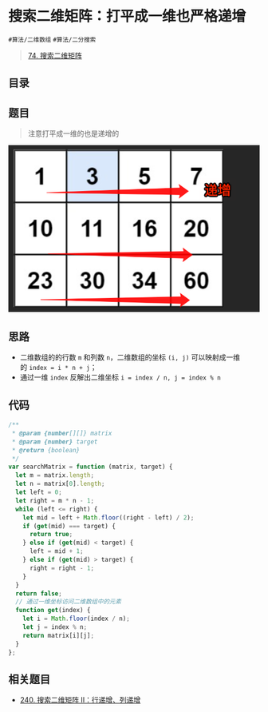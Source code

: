 
# 搜索二维矩阵：打平成一维也严格递增

`#算法/二维数组` `#算法/二分搜索` 

> [74. 搜索二维矩阵](https://leetcode.cn/problems/search-a-2d-matrix/)


## 目录
<!-- toc -->
 ## 题目 

> 注意打平成一维的也是递增的

![图片&文件](./files/20250114-1.png)

## 思路

- 二维数组的的行数 `m` 和列数 `n`，二维数组的坐标 `(i, j)` 可以映射成一维的 `index = i * n + j`；
- 通过一维 `index` 反解出二维坐标 `i = index / n, j = index % n`

## 代码

```javascript
/**
 * @param {number[][]} matrix
 * @param {number} target
 * @return {boolean}
 */
var searchMatrix = function (matrix, target) {
  let m = matrix.length;
  let n = matrix[0].length;
  let left = 0;
  let right = m * n - 1;
  while (left <= right) {
    let mid = left + Math.floor((right - left) / 2);
    if (get(mid) === target) {
      return true;
    } else if (get(mid) < target) {
      left = mid + 1;
    } else if (get(mid) > target) {
      right = right - 1;
    }
  }
  return false;
  // 通过一维坐标访问二维数组中的元素
  function get(index) {
    let i = Math.floor(index / n);
    let j = index % n;
    return matrix[i][j];
  }
};

```

## 相关题目

- [240. 搜索二维矩阵 II：行递增、列递增](/post/F9cAo9ja.html)